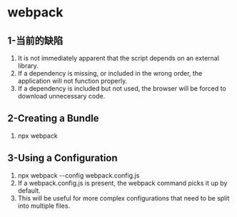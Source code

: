 # webpack

## 1-当前的缺陷
1. It is not immediately apparent that the script depends on an external library.
2. If a dependency is missing, or included in the wrong order, the application will not function properly.
3. If a dependency is included but not used, the browser will be forced to download unnecessary code.

## 2-Creating a Bundle
1. npx webpack

## 3-Using a Configuration
1. npx webpack --config webpack.config.js
2. If a webpack.config.js is present, the webpack command picks it up by default.
3. This will be useful for more complex configurations that need to be split into multiple files.
